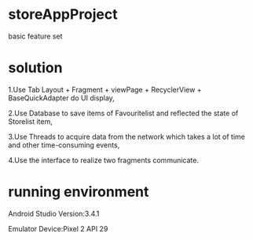  # storeAppProject
basic feature set


 # solution
1.Use Tab Layout + Fragment + viewPage + RecyclerView + BaseQuickAdapter do UI display,

2.Use Database to save items of Favouritelist and reflected the state of Storelist item,

3.Use Threads to acquire data from the network which takes a lot of time and other time-consuming events,

4.Use the interface to realize two fragments communicate.


 # running environment
Android Studio Version:3.4.1

Emulator Device:Pixel 2 API 29
